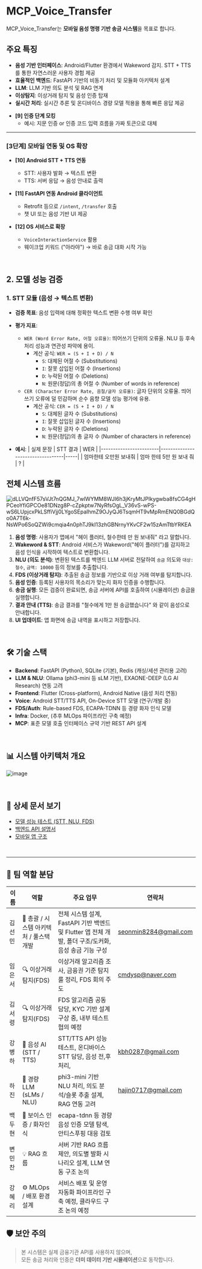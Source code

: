 # MCP_Voice_Transfer

MCP_Voice_Transfer는 **모바일 음성 명령 기반 송금 시스템**을 목표로 합니다.  

## 주요 특징

* **음성 기반 인터페이스**: Android/Flutter 환경에서 Wakeword 감지. STT + TTS를 통한 자연스러운 사용자 경험 제공
* **효율적인 백엔드**: FastAPI 기반의 비동기 처리 및 모듈화 아키텍처 설계
* **LLM**: LLM 기반 의도 분석 및 RAG 연계
* **이상탐지**: 이상거래 탐지 및 음성 인증 탑재
* **실시간 처리**: 실시간 추론 및 온디바이스 경량 모델 적용을 통해 빠른 응답 제공

- **[9] 인증 단계 모킹**
  - 예시: 지문 인증 or 인증 코드 입력 흐름을 가짜 토큰으로 대체

---

### [3단계] 모바일 연동 및 OS 확장

- **[10] Android STT + TTS 연동**
  - STT: 사용자 발화 → 텍스트 변환
  - TTS: 서버 응답 → 음성 안내로 출력

- **[11] FastAPI 연동 Android 클라이언트**
  - Retrofit 등으로 `/intent`, `/transfer` 호출
  - 챗 UI 또는 음성 기반 UI 제공

- **[12] OS 서비스로 확장**
  - `VoiceInteractionService` 활용
  - 웨이크업 키워드 ("아라야") → 바로 송금 대화 시작 가능


<br>

## 2. 모델 성능 검증

###  1. STT 모듈 (음성 → 텍스트 변환)

- **검증 목표**: 음성 입력에 대해 정확한 텍스트 변환 수행 여부 확인

- **평가 지표**:
  - `WER (Word Error Rate, 어절 오류율)`: 띄어쓰기 단위의 오류율. NLU 등 후속 처리 성능과 연관성 파악에 용이.
    - 계산 공식: `WER = (S + I + D) / N`
      - `S`: 대체된 어절 수 (Substitutions)
      - `I`: 잘못 삽입된 어절 수 (Insertions)
      - `D`: 누락된 어절 수 (Deletions)
      - `N`: 원문(정답)의 총 어절 수 (Number of words in reference)
  - `CER (Character Error Rate, 음절/글자 오류율)`: 글자 단위의 오류율. 띄어쓰기 오류에 덜 민감하며 순수 음향 모델 성능 평가에 유용.
    - 계산 공식: `CER = (S + I + D) / N`
      - `S`: 대체된 글자 수 (Substitutions)
      - `I`: 잘못 삽입된 글자 수 (Insertions)
      - `D`: 누락된 글자 수 (Deletions)
      - `N`: 원문(정답)의 총 글자 수 (Number of characters in reference)

- **예시**:
| 실제 문장              | STT 결과                         | WER |
|------------------------|----------------------------------|-----|
| 엄마한테 오만원 보내줘 | 엄마 한테 5만 원 보내 줘         | ? |


## 전체 시스템 흐름 
![dLLVQnfF57sVJt7nQGMJ_7wlWYMM8WJI6h3jKryMtJPIkygwba8fsCG4gHPCeoYfiGPCOe81DNzg8P-cZpkptw7NyRfsOgL_V36vS-wPS-wS6LUpjcxPkLSffiVjj0LYgoSEpaIhmZ9OJyQJ6TsqmHT9vMpRmENQ0BGdQo0A7T6k-NsWPo6SoQZWi9cmqia4n0phTJ9kI13zhGBNrnyYKvCF2w15zAmTtbYRKEA](https://github.com/user-attachments/assets/50a5d7e4-082b-4570-92b2-db86f93f86d5)
1.  **음성 명령**: 사용자가 앱에서 "헤이 플러터, 철수한테 만 원 보내줘" 라고 말합니다.
2.  **Wakeword & STT**: Android 서비스가 Wakeword("헤이 플러터")를 감지하고 음성 인식을 시작하여 텍스트로 변환합니다.
3.  **NLU (의도 분석)**: 변환된 텍스트를 백엔드 LLM 서버로 전달하여 `송금` 의도와 `대상: 철수`, `금액: 10000` 등의 정보를 추출합니다.
4.  **FDS (이상거래 탐지)**: 추출된 송금 정보를 기반으로 이상 거래 여부를 탐지합니다.
5.  **음성 인증**: 등록된 사용자의 목소리가 맞는지 화자 인증을 수행합니다.
6.  **송금 실행**: 모든 검증이 완료되면, 송금 서버에 API를 호출하여 (시뮬레이션) 송금을 실행합니다.
7.  **결과 안내 (TTS)**: 송금 결과를 "철수에게 1만 원 송금했습니다" 와 같이 음성으로 안내합니다.
8.  **UI 업데이트**: 앱 화면에 송금 내역을 표시하고 저장합니다.

</br>


## 🛠️ 기술 스택

* **Backend**: FastAPI (Python), SQLite (기본), Redis (캐싱/세션 관리용 고려)
* **LLM & NLU**: Ollama (phi3-mini 등 sLM 기반), EXAONE-DEEP (LG AI Research) 연동 고려
* **Frontend**: Flutter (Cross-platform), Android Native (음성 처리 연동)
* **Voice**: Android STT/TTS API, On-Device STT 모델 (연구/개발 중)
* **FDS/Auth**: Rule-based FDS, ECAPA-TDNN 등 경량 화자 인식 모델
* **Infra**: Docker, (추후 MLOps 파이프라인 구축 예정)
* **MCP**: 표준 모델 호출 인터페이스 규약 기반 REST API 설계

</br>

## 📊 시스템 아키텍처 개요
![image](https://github.com/user-attachments/assets/719b81a1-08b0-47b4-9286-baf9e49149e6)


</br>

## 📑 상세 문서 보기

- [모델 성능 테스트 (STT, NLU, FDS)](./backend/README.md)
- [백엔드 API 설명서](./backend/README.md)
- [모바일 앱 구조](./frontend/README.md)


</br>



---

## 👥 팀 역할 분담

| 이름     | 역할                        | 주요 업무                                                                | 연락처 | 
|----------|-----------------------------|----------------------------------------------------------------------------------------|--|
| 김선민   | 🧭 총괄 / 시스템 아키텍처 / 풀스택 개발  | 전체 시스템 설계, FastAPI 기반 백엔드 및 Flutter 앱 전체 개발, 폴더 구조/도커화, 음성 송금 기능 구성 |seonmin8284@gmail.com|
| 임은서   | 🔍 이상거래탐지(FDS)         | 이상거래 알고리즘 조사, 금융권 기준 탐지 룰 정리, FDS 회의 주도                      |cmdysp@naver.com|
| 김서령   | 🔍 이상거래탐지(FDS)         | FDS 알고리즘 공동 담당, KYC 기반 설계 구상 중, 내부 테스트 협의 예정                 ||
| 강병하   | 🧠 음성 AI (STT / TTS)   | STT/TTS API 성능 테스트, 온디바이스 STT 담당, 음성 전,후처리,                       |kbh0287@gmail.com|
| 하진     | 🤖 경량 LLM (sLMs / NLU)     | phi3-mini 기반 NLU 처리, 의도 분석/슬롯 추출 설계, RAG 연동 고려                    |hajin0717@gmail.com|
| 백두현   | 🔐 보이스 인증 / 화자인식    | ecapa-tdnn 등 경량 음성 인증 모델 탐색, 안티스푸핑 대응 검토                         ||
| 변민찬   | 💡 RAG 흐름  | 서버 기반 RAG 흐름 제안, 의도별 발화 시나리오 설계, LLM 연동 구조 논의              ||
| 강혜리   | ⚙️ MLOps / 배포 환경 설계   | 서비스 배포 및 운영 자동화 파이프라인 구축 예정, 클라우드 구조 논의 예정             ||



## 🛡️ 보안 주의

> 본 시스템은 실제 금융기관 API를 사용하지 않으며,  
> 모든 송금 처리와 인증은 **더미 데이터 기반 시뮬레이션**으로 동작합니다.
